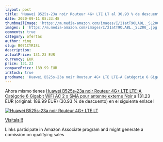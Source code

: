 ```yaml
---
layout: post
title: 'Huawei B525s-23a noir Routeur 4G+ LTE LT al 30.93 % de descuento'
date: 2020-09-11 08:33:48
thumbnailImage: 'https://m.media-amazon.com/images/I/21atT9OLA8L._SL200_.jpg'
images: [ 'https://m.media-amazon.com/images/I/21atT9OLA8L._SL200_.jpg' ]
comments: true
category: ofertas
author: ring
slug: B071CYR18L
description:
actualPrice: 131.23 EUR
currency: EUR
price: 131.23
comparePrice: 189.99 EUR
inStock: true
prodname: 'Huawei B525s-23a noir Routeur 4G+ LTE LTE-A Catégorie 6 Gigabit WiFi AC 2 x SMA pour antenne externe  Noir '
---
```


Ahora mismo tienes [Huawei B525s-23a noir Routeur 4G+ LTE LTE-A Catégorie 6 Gigabit WiFi AC 2 x SMA pour antenne externe  Noir ](https://www.amazon.fr/dp/B071CYR18L/?tag=tolees0d-21) a 131.23 EUR (original: 189.99 EUR) (30.93 %  de descuento) en el siguiente enlace!

[![Huawei B525s-23a noir Routeur 4G+ LTE LT](https://m.media-amazon.com/images/I/21atT9OLA8L._SL200_.jpg)](https://www.amazon.fr/dp/B071CYR18L/?tag=tolees0d-21)

[Visítala!!!](https://www.amazon.fr/dp/B071CYR18L/?tag=tolees0d-21)

Links participate in Amazon Associate program and might generate a comission on qualifying sales
